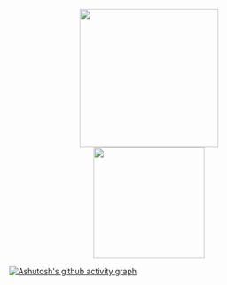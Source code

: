 <p align="center">
  <a href="#">
<!--     <img width="250" height="250" src="https://media.tenor.com/N5fU8iyU9F4AAAAi/shigure-ui-dance.gif"> -->
        <img  height="250" src="https://jmp.sh/s/vUbhukqbY0nqsBNblekk">
  </a>
<!--   <img width="55" height="55" src="https://github.githubassets.com/assets/mona-loading-dark-7701a7b97370.gif"> -->
  <br>  
  <a href="#">
<!--     <img height=200 align="center" src="https://github-readme-stats.vercel.app/api?username=HarryHandoko&show_icons=true&theme=tokyonight&rank_icon=github" /> -->
    <img height=200 align="center" src="https://github-profile-summary-cards.vercel.app/api/cards/profile-details?username=HarryHandoko&theme=tokyonight" />
  </a>
</p>

[![Ashutosh's github activity graph](https://github-readme-activity-graph.vercel.app/graph?username=HarryHandoko&theme=tokyo-night)](#)
